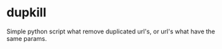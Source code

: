 dupkill
=======

Simple python script what remove duplicated url's, or url's what have the same params.